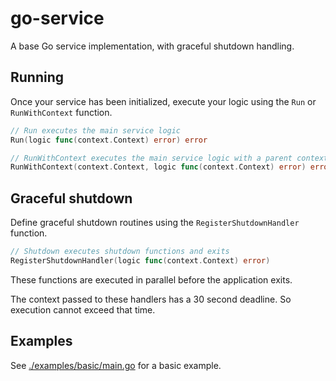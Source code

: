 # go-service

A base Go service implementation, with graceful shutdown handling.

## Running

Once your service has been initialized, execute your logic using the `Run` or `RunWithContext` function.

```go
// Run executes the main service logic
Run(logic func(context.Context) error) error

// RunWithContext executes the main service logic with a parent context
RunWithContext(context.Context, logic func(context.Context) error) error
```

## Graceful shutdown

Define graceful shutdown routines using the `RegisterShutdownHandler` function.

```go
// Shutdown executes shutdown functions and exits
RegisterShutdownHandler(logic func(context.Context) error)
```

These functions are executed in parallel before the application exits.

The context passed to these handlers has a 30 second deadline. So execution cannot exceed that time.

## Examples

See [./examples/basic/main.go](./examples/basic/main.go) for a basic example.